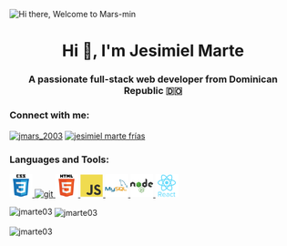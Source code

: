 ![Hi there, Welcome to Mars-min](https://github.com/user-attachments/assets/c7db1e30-ee7a-4715-a73f-8387800f2361)

<h1 align="center">Hi 👋, I'm Jesimiel Marte</h1>
<h3 align="center">A passionate full-stack web developer from Dominican Republic 🇩🇴</h3>

<h3 align="left">Connect with me:</h3>
<p align="left">
<a href="https://dev.to/jmars_2003" target="blank"><img align="center" src="https://raw.githubusercontent.com/rahuldkjain/github-profile-readme-generator/master/src/images/icons/Social/devto.svg" alt="jmars_2003" height="30" width="40" /></a>
<a href="https://linkedin.com/in/jesimiel marte frías" target="blank"><img align="center" src="https://raw.githubusercontent.com/rahuldkjain/github-profile-readme-generator/master/src/images/icons/Social/linked-in-alt.svg" alt="jesimiel marte frías" height="30" width="40" /></a>
</p>

<h3 align="left">Languages and Tools:</h3>
<p align="left"> <a href="https://www.w3schools.com/css/" target="_blank" rel="noreferrer"> <img src="https://raw.githubusercontent.com/devicons/devicon/master/icons/css3/css3-original-wordmark.svg" alt="css3" width="40" height="40"/> </a> <a href="https://git-scm.com/" target="_blank" rel="noreferrer"> <img src="https://www.vectorlogo.zone/logos/git-scm/git-scm-icon.svg" alt="git" width="40" height="40"/> </a> <a href="https://www.w3.org/html/" target="_blank" rel="noreferrer"> <img src="https://raw.githubusercontent.com/devicons/devicon/master/icons/html5/html5-original-wordmark.svg" alt="html5" width="40" height="40"/> </a> <a href="https://developer.mozilla.org/en-US/docs/Web/JavaScript" target="_blank" rel="noreferrer"> <img src="https://raw.githubusercontent.com/devicons/devicon/master/icons/javascript/javascript-original.svg" alt="javascript" width="40" height="40"/> </a> <a href="https://www.mysql.com/" target="_blank" rel="noreferrer"> <img src="https://raw.githubusercontent.com/devicons/devicon/master/icons/mysql/mysql-original-wordmark.svg" alt="mysql" width="40" height="40"/> </a> <a href="https://nodejs.org" target="_blank" rel="noreferrer"> <img src="https://raw.githubusercontent.com/devicons/devicon/master/icons/nodejs/nodejs-original-wordmark.svg" alt="nodejs" width="40" height="40"/> </a> <a href="https://reactjs.org/" target="_blank" rel="noreferrer"> <img src="https://raw.githubusercontent.com/devicons/devicon/master/icons/react/react-original-wordmark.svg" alt="react" width="40" height="40"/> </a> </p>

<p><img align="left" src="https://github-readme-stats.vercel.app/api/top-langs?username=jmarte03&show_icons=true&locale=en&layout=compact" alt="jmarte03" /></p>

<p>&nbsp;<img align="center" src="https://github-readme-stats.vercel.app/api?username=jmarte03&show_icons=true&locale=en" alt="jmarte03" /></p>

<p><img align="center" src="https://github-readme-streak-stats.herokuapp.com/?user=jmarte03&" alt="jmarte03" /></p>
